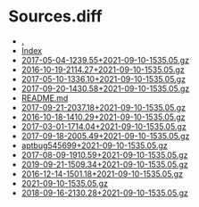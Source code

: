 Sources.diff
========================

- [.](.)
- [Index](Index)
- [2017-05-04-1239.55+2021-09-10-1535.05.gz](2017-05-04-1239.55+2021-09-10-1535.05.gz)
- [2016-10-19-2114.27+2021-09-10-1535.05.gz](2016-10-19-2114.27+2021-09-10-1535.05.gz)
- [2017-05-10-1336.10+2021-09-10-1535.05.gz](2017-05-10-1336.10+2021-09-10-1535.05.gz)
- [2017-09-20-1430.58+2021-09-10-1535.05.gz](2017-09-20-1430.58+2021-09-10-1535.05.gz)
- [README.md](README.md)
- [2017-09-21-2037.18+2021-09-10-1535.05.gz](2017-09-21-2037.18+2021-09-10-1535.05.gz)
- [2016-10-18-1410.29+2021-09-10-1535.05.gz](2016-10-18-1410.29+2021-09-10-1535.05.gz)
- [2017-03-01-1714.04+2021-09-10-1535.05.gz](2017-03-01-1714.04+2021-09-10-1535.05.gz)
- [2017-09-18-2005.49+2021-09-10-1535.05.gz](2017-09-18-2005.49+2021-09-10-1535.05.gz)
- [aptbug545699+2021-09-10-1535.05.gz](aptbug545699+2021-09-10-1535.05.gz)
- [2017-08-09-1910.59+2021-09-10-1535.05.gz](2017-08-09-1910.59+2021-09-10-1535.05.gz)
- [2019-09-21-1509.34+2021-09-10-1535.05.gz](2019-09-21-1509.34+2021-09-10-1535.05.gz)
- [2016-12-14-1501.18+2021-09-10-1535.05.gz](2016-12-14-1501.18+2021-09-10-1535.05.gz)
- [2021-09-10-1535.05.gz](2021-09-10-1535.05.gz)
- [2018-09-16-2130.28+2021-09-10-1535.05.gz](2018-09-16-2130.28+2021-09-10-1535.05.gz)
